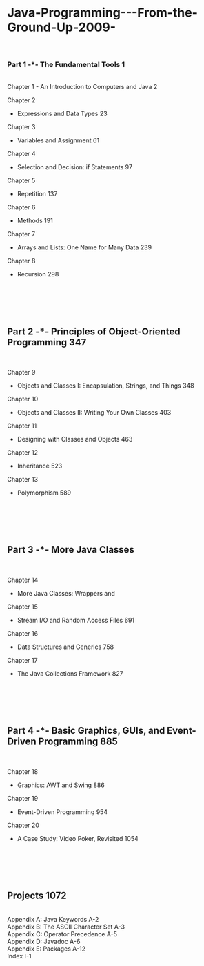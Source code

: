 # Java-Programming---From-the-Ground-Up-2009-

<br>
<h3>
Part 1 -*-  The Fundamental Tools 1
</h3>


<br>
Chapter 1 
- An Introduction to Computers and Java 2 

 Chapter 2  
  - Expressions and Data Types 23 

Chapter 3   
- Variables and Assignment 61 

 Chapter 4    
 - Selection and Decision: if Statements 97

 Chapter 5    
- Repetition 137

Chapter 6    
- Methods 191

 Chapter 7    
- Arrays and Lists: One Name for Many Data 239

Chapter 8    
- Recursion 298



<br><br><br>
<br>
<h2>
Part 2 -*-  Principles of Object-Oriented Programming 347
</h2>
<br>

Chapter 9 
- Objects and Classes I: Encapsulation, Strings, and Things 348

Chapter 10 
- Objects and Classes II: Writing Your Own Classes 403

Chapter 11 
- Designing with Classes and Objects 463

Chapter 12 
- Inheritance 523

Chapter 13 
- Polymorphism 589


<br><br><br>
<br>
<h2>
Part 3 -*-  More Java Classes
</h2>
<br>

Chapter 14 
- More Java Classes: Wrappers and

Chapter 15 
- Stream I/O and Random Access Files 691

Chapter 16 
- Data Structures and Generics 758

Chapter 17 
- The Java Collections Framework 827

<br><br><br>
<br>
<h2>
Part 4 -*-  Basic Graphics, GUIs, and Event-Driven Programming 885
</h2>
<br>

 Chapter 18 
- Graphics: AWT and Swing 886

Chapter 19 
- Event-Driven Programming 954


Chapter 20 
- A Case Study: Video Poker, Revisited 1054


<br><br><br>
<br>
<h2>
Projects 1072
</h2>
<br>
Appendix A: Java Keywords A-2  <br> 
Appendix B: The ASCII Character Set A-3  <br>
Appendix C: Operator Precedence A-5  <br>
Appendix D: Javadoc A-6  <br>
Appendix E: Packages A-12  <br>
Index I-1  <br>
















